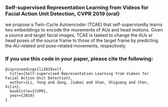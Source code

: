 ### Self-supervised Representation Learning from Videos for Facial Action Unit Detection, CVPR 2019 (oral)

we propose a Twin-Cycle Autoencoder (TCAE) that self-supervisedly learns two embeddings to encode the movements of AUs and head motions.
Given a source and target facial images, TCAE is tasked to change the AUs or head poses of the source frame to those of the target frame by predicting the AU-related and pose-related movements, respectively. 


### If you use this code in your paper, please cite the following:
```
@inproceedings{li2019self,
  title={Self-supervised Representation Learning from Videos for Facial Action Unit Detection},
  author={Li, Yong and Zeng, Jiabei and Shan, Shiguang and Chen, Xilin},
  booktitle={CVPR},
  year={2019}
}
```
